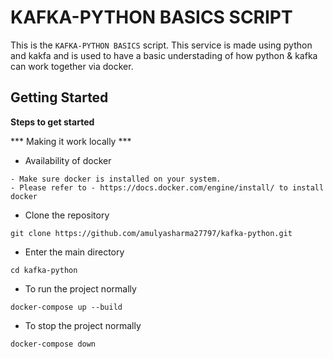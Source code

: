 # KAFKA-PYTHON BASICS SCRIPT
This is the ```KAFKA-PYTHON BASICS``` script. This service is made using python and kakfa and is used to have a basic understading of how python & kafka can work together via docker.

## Getting Started
 **Steps to get started**

 *** Making it work locally ***
 

* Availability of docker 
 ```
 - Make sure docker is installed on your system.
 - Please refer to - https://docs.docker.com/engine/install/ to install docker
 ```


* Clone the repository 
 ```
 git clone https://github.com/amulyasharma27797/kafka-python.git
 ```


* Enter the main directory
 ```
 cd kafka-python
 ```

* To run the project normally
 ```
 docker-compose up --build
 ```

* To stop the project normally
 ```
 docker-compose down
 ``` 